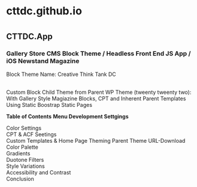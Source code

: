  <h1>cttdc.github.io<h1>
  <h2>CTTDC.App</h2>
    <h3>Gallery Store CMS Block Theme / Headless Front End JS App / iOS Newstand Magazine</h3>
       <article>Block Theme Name: Creative Think Tank DC</article></br>
      <p>Custom Block Child Theme from Parent WP Theme (tweenty tweenty two): With Gallery Style Magiazine Blocks, CPT and Inherent Parent Templates Using Static Boostrap Static Pages</br></p>
      <p><strong>Table of Contents</strong>
      <strong>Menu Development Settgings</strong>

Color Settings</br>
CPT & ACF Seetings</br>
Custom Templates & Home Page Theming
Parent Theme URL-Download
Color Palette</br>
Gradients</br>
Duotone Filters</br>
Style Variations</br>
Accessibility and Contrast</br>
Conclusion</p>
  
